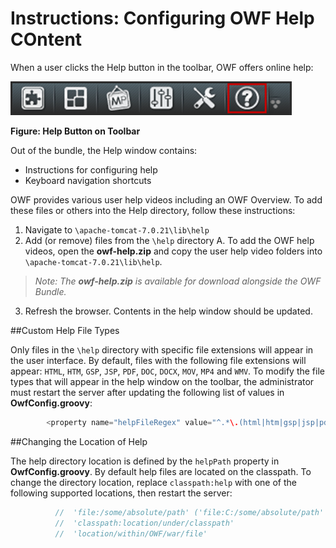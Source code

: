 # Instructions: Configuring OWF Help COntent

When a user clicks the Help button in the toolbar, OWF offers online help: 

![Help Button on Toolbar](OWFImages/OWF7/help_button_on_toolbar.png)

**Figure: Help Button on Toolbar**

Out of the bundle, the Help window contains:
* Instructions for configuring help 
* Keyboard navigation shortcuts

OWF provides various user help videos including an OWF Overview. To add these files or others into the Help directory, follow these instructions:

1. Navigate to `\apache-tomcat-7.0.21\lib\help`
2. Add (or remove) files from the `\help` directory
 A. To add the OWF help videos, open the **owf-help.zip** and copy the user help video folders into `\apache-tomcat-7.0.21\lib\help`.

 > _Note: The **owf-help.zip** is available for download alongside the OWF Bundle._

3. Refresh the browser. Contents in the help window should be updated. 

##Custom Help File Types

Only files in the `\help` directory with specific file extensions will appear in the user interface. By default, files with the following file extensions will appear: `HTML`, `HTM`, `GSP`, `JSP`, `PDF`, `DOC`, `DOCX`, `MOV`, `MP4` and `WMV`. To modify the file types that will appear in the help window on the toolbar, the administrator must restart the server after updating the following list of values in **OwfConfig.groovy**:

```groovy
        <property name="helpFileRegex" value="^.*\.(html|htm|gsp|jsp|pdf|doc|docx|mov|mp4|wmv)$" /> 
```

##Changing the Location of Help 

The help directory location is defined by the `helpPath` property in **OwfConfig.groovy**. By default help files are located on the classpath. To change the directory location, replace `classpath:help` with one of the following supported locations, then restart the server:

```groovy
          //  'file:/some/absolute/path' ('file:C:/some/absolute/path' on Windows)
          //  'classpath:location/under/classpath'
          //  'location/within/OWF/war/file'
```